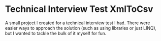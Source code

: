 # Technical Interview Test XmlToCsv

A small project I created for a technical interview test I had. There were easier ways to approach the solution (such as using libraries or just LINQ), but I wanted to tackle the bulk of it myself for fun.
